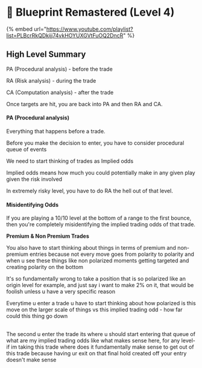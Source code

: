 # 📘 Blueprint Remastered (Level 4)

{% embed url="https://www.youtube.com/playlist?list=PLBcrRkQDkijj74vkHOYUXGVtFuOQ2DncR" %}

## High Level Summary



PA (Procedural analysis) - before the trade

RA (Risk analysis) - during the trade

CA (Computation analysis) - after the trade

Once targets are hit, you are back into PA and then RA and CA.



#### PA (Procedural analysis)

Everything that happens before a trade.

Before you make the decision to enter, you have to consider procedural queue of events

We need to start thinking of trades as Implied odds

Implied odds means how much you could potentially make in any given play given the risk involved



In extremely risky level, you have to do RA the hell out of that level.



#### Misidentifying Odds

If you are playing a 10/10 level at the bottom of a range to the first bounce, then you're completely misidentifying the implied trading odds of that trade.



**Premium & Non Premium Trades**

You also have to start thinking about things in terms of premium and non-premium entries because not every move goes from polarity to polarity and when u see these things like non polarized moments getting targeted and creating polarity on the bottom

It's so fundamentally wrong to take a position that is so polarized like an origin level for example, and just say i want to make 2% on it, that would be foolish unless u have a very specific reason

Everytime u enter a trade u have to start thinking about how polarized is this move on the larger scale of things vs this implied trading odd - how far could this thing go down&#x20;

\
The second u enter the trade its where u should start entering that queue of what are my implied trading odds like what makes sense here, for any level- if im taking this trade where does it fundamentally make sense to get out of this trade because having ur exit on that final hold created off your entry doesn't make sense

